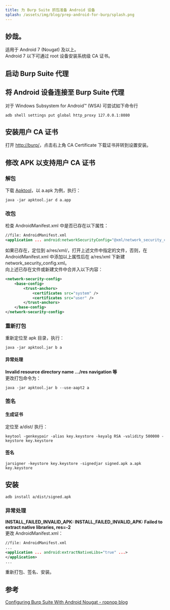 ```yaml
---
title: 为 Burp Suite 抓包准备 Android 设备
splash: /assets/img/blog/prep-android-for-burp/splash.png
---
```


妙哉。
---


适用于 Android 7 (Nougat) 及以上。  
Android 7 以下可通过 root 设备安装系统级 CA 证书。

## 启动 Burp Suite 代理
## 将 Android 设备连接至 Burp Suite 代理
对于 Windows Subsystem for Android™️ (WSA) 可尝试如下命令行
```shell
adb shell settings put global http_proxy 127.0.0.1:8080
```

## 安装用户 CA 证书
打开 [http://burp/](http://burp/)，点击右上角 CA Certificate 下载证书并转到设置安装。

## 修改 APK 以支持用户 CA 证书
### 解包
下载 [Apktool](https://apktool.org)，以 a.apk 为例，执行：
```shell
java -jar apktool.jar d a.app
```
### 改包
检查 AndroidManifest.xml 中是否已存在以下属性：
```xml
//file: AndroidManifest.xml
<application ... android:networkSecurityConfig="@xml/network_security_config" ...>
```
如果已存在，定位到 a/res/xml/，打开上述文件中指定的文件，否则，在 AndroidManifest.xml 中添加以上属性后在 a/res/xml 下新建 network_security_config.xml。  
向上述已存在文件或新建文件中合并入以下内容：
```xml
<network-security-config> 
    <base-config> 
        <trust-anchors> 
            <certificates src="system" /> 
            <certificates src="user" /> 
        </trust-anchors> 
    </base-config> 
</network-security-config>
```

### 重新打包
重新定位至 apk 目录，执行：
```shell
java -jar apktool.jar b a
```
#### 异常处理
**Invalid resource directory name .../res navigation 等**  
更改打包命令为：
```shell
java -jar apktool.jar b --use-aapt2 a
```

### 签名
#### 生成证书
定位至 a/dist/ 执行：
```shell
keytool -genkeypair -alias key.keystore -keyalg RSA -validity 500000 -keystore key.keystore
```
#### 签名
```shell
jarsigner -keystore key.keystore -signedjar signed.apk a.apk key.keystore  
```


## 安装
```shell
adb install a/dist/signed.apk
```
### 异常处理
**INSTALL_FAILED_INVALID_APK: INSTALL_FAILED_INVALID_APK: Failed to extract native libraries, res=-2**  
更改 AndroidManifest.xml：
```xml
//file: AndroidManifest.xml
...
<application ... android:extractNativeLibs="true" ...>
</application>
...
```
重新打包、签名、安装。

## 参考
[Configuring Burp Suite With Android Nougat - ropnop blog](https://blog.ropnop.com/configuring-burp-suite-with-android-nougat)